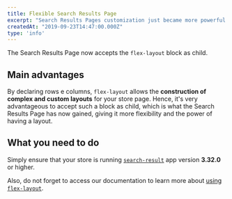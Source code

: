```yaml
---
title: Flexible Search Results Page
excerpt: "Search Results Pages customization just became more powerful with `flex-layout`."
createdAt: "2019-09-23T14:47:00.000Z"
type: 'info'
---
```

The Search Results Page now accepts the `flex-layout` block as child. 

## Main advantages

By declaring rows e columns, `flex-layout` allows the **construction of complex and custom layouts** for your store page. Hence, it's very advantageous to accept such a block as child, which is what the Search Results Page has now gained, giving it more flexibility and the power of having a layout. 

## What you need to do 

Simply ensure that your store is running [`search-result`](https://vtex.io/docs/components/search/vtex.search-result) app version **3.32.0** or higher.  

Also, do not forget to access our documentation to learn more about [using `flex-layout`](https://developers.vtex.com/docs/guides/vtex-io-documentation-using-flex-layout).
